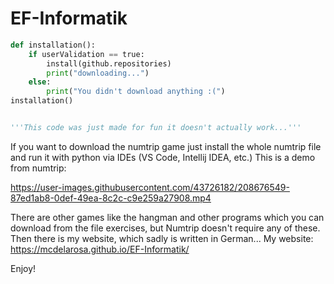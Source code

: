 





# EF-Informatik

```py
def installation():
    if userValidation == true:
        install(github.repositories)
        print("downloading...")
    else:
        print("You didn't download anything :(")
installation()


'''This code was just made for fun it doesn't actually work...'''
```


If you want to download the numtrip game just install the whole numtrip file and run it with python via IDEs (VS Code, Intellij IDEA, etc.)
This is a demo from numtrip:




https://user-images.githubusercontent.com/43726182/208676549-87ed1ab8-0def-49ea-8c2c-c9e259a27908.mp4




There are other games like the hangman and other programs which you can download from the file exercises, but Numtrip doesn't require any of these.
Then there is my website, which sadly is written in German...
My website:
https://mcdelarosa.github.io/EF-Informatik/

Enjoy!
